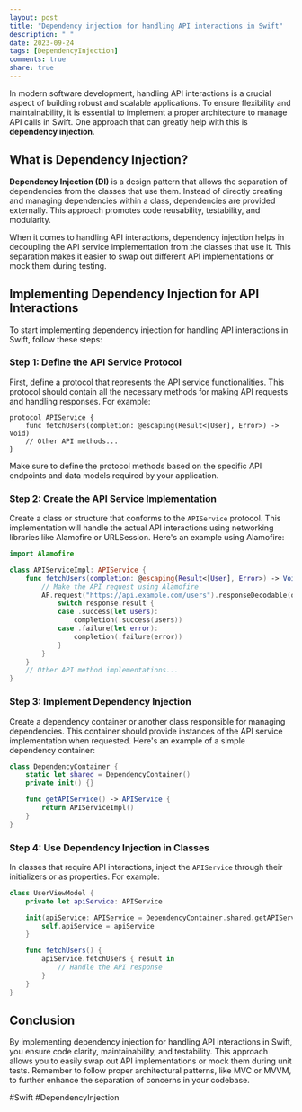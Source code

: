 ```yaml
---
layout: post
title: "Dependency injection for handling API interactions in Swift"
description: " "
date: 2023-09-24
tags: [DependencyInjection]
comments: true
share: true
---
```


In modern software development, handling API interactions is a crucial aspect of building robust and scalable applications. To ensure flexibility and maintainability, it is essential to implement a proper architecture to manage API calls in Swift. One approach that can greatly help with this is **dependency injection**.

## What is Dependency Injection?

**Dependency Injection (DI)** is a design pattern that allows the separation of dependencies from the classes that use them. Instead of directly creating and managing dependencies within a class, dependencies are provided externally. This approach promotes code reusability, testability, and modularity.

When it comes to handling API interactions, dependency injection helps in decoupling the API service implementation from the classes that use it. This separation makes it easier to swap out different API implementations or mock them during testing.

## Implementing Dependency Injection for API Interactions

To start implementing dependency injection for handling API interactions in Swift, follow these steps:

### Step 1: Define the API Service Protocol

First, define a protocol that represents the API service functionalities. This protocol should contain all the necessary methods for making API requests and handling responses. For example:

```
protocol APIService {
    func fetchUsers(completion: @escaping(Result<[User], Error>) -> Void)
    // Other API methods...
}
```

Make sure to define the protocol methods based on the specific API endpoints and data models required by your application.

### Step 2: Create the API Service Implementation

Create a class or structure that conforms to the `APIService` protocol. This implementation will handle the actual API interactions using networking libraries like Alamofire or URLSession. Here's an example using Alamofire:

```swift
import Alamofire

class APIServiceImpl: APIService {
    func fetchUsers(completion: @escaping(Result<[User], Error>) -> Void) {
        // Make the API request using Alamofire
        AF.request("https://api.example.com/users").responseDecodable(of: [User].self) { response in
            switch response.result {
            case .success(let users):
                completion(.success(users))
            case .failure(let error):
                completion(.failure(error))
            }
        }
    }
    // Other API method implementations...
}
```

### Step 3: Implement Dependency Injection

Create a dependency container or another class responsible for managing dependencies. This container should provide instances of the API service implementation when requested. Here's an example of a simple dependency container:

```swift
class DependencyContainer {
    static let shared = DependencyContainer()
    private init() {}

    func getAPIService() -> APIService {
        return APIServiceImpl()
    }
}
```

### Step 4: Use Dependency Injection in Classes

In classes that require API interactions, inject the `APIService` through their initializers or as properties. For example:

```swift
class UserViewModel {
    private let apiService: APIService

    init(apiService: APIService = DependencyContainer.shared.getAPIService()) {
        self.apiService = apiService
    }

    func fetchUsers() {
        apiService.fetchUsers { result in
            // Handle the API response
        }
    }
}
```

## Conclusion

By implementing dependency injection for handling API interactions in Swift, you ensure code clarity, maintainability, and testability. This approach allows you to easily swap out API implementations or mock them during unit tests. Remember to follow proper architectural patterns, like MVC or MVVM, to further enhance the separation of concerns in your codebase.

#Swift #DependencyInjection